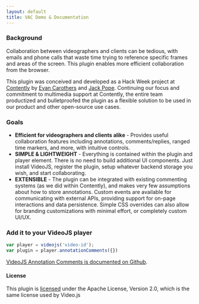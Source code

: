```yaml
---
layout: default
title: VAC Demo & Documentation
---
```


### Background

Collaboration between videographers and clients can be tedious, with emails and phone calls that waste time trying to reference specific frames and areas of the screen. This plugin enables more efficient collaboration from the browser.

This plugin was conceived and developed as a Hack Week project at [Contently](http://www.contently.com) by [Evan Carothers](http://www.github.com/ecaroth) and [Jack Pope](http://www.github.com/jackpope). Continuing our focus and commitment to multimedia support at Contently, the entire team productized and bulletproofed the plugin as a flexible solution to be used in our product and other open-source use cases.

### Goals

- **Efficient for videographers and clients alike** - Provides useful collaboration features including annotations, comments/replies, ranged time markers, and more, with intuitive controls.
- **SIMPLE & LIGHTWEIGHT** - Everything is contained within the plugin and player element. There is no need to build additional UI components. Just install VideoJS, register the plugin, setup whatever backend storage you wish, and start collaborating.
- **EXTENSIBLE** - The plugin can be integrated with existing commenting systems (as we did within Contently), and makes very few assumptions about how to store annotations. Custom events are available for communicating with external APIs, providing support for on-page interactions and data persistence. Simple CSS overrides can also allow for branding customizations with minimal effort, or completely custom UI/UX.

### Add it to your VideoJS player

```javascript
var player = videojs('video-id');
var plugin = player.annotationComments({})
```

[VideoJS Annotation Comments is documented on Github](https://github.com/contently/videojs-annotation-comments).

#### License

This plugin is [licensed](license.md) under the Apache License, Version 2.0, which is the same license used by Video.js
